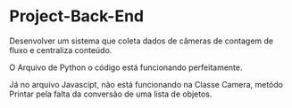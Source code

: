 # Project-Back-End
Desenvolver um sistema que coleta dados de câmeras de contagem de fluxo e centraliza conteúdo.

O Arquivo de Python o código está funcionando perfeitamente.

Já no arquivo Javascipt, não está funcionando na Classe Camera, metódo Printar pela falta da conversão de uma lista de objetos.
